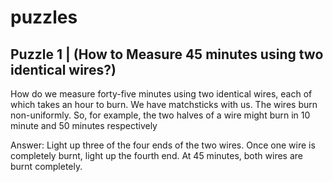 # puzzles

## Puzzle 1 | (How to Measure 45 minutes using two identical wires?)

How do we measure forty-five minutes using two identical wires, each of which takes an hour to burn. We have matchsticks with us. The wires burn non-uniformly. So, for example, the two halves of a wire might burn in 10 minute and 50 minutes respectively

Answer:
Light up three of the four ends of the two wires. Once one wire is completely burnt, light up the fourth end. At 45 minutes, both wires are burnt completely.

